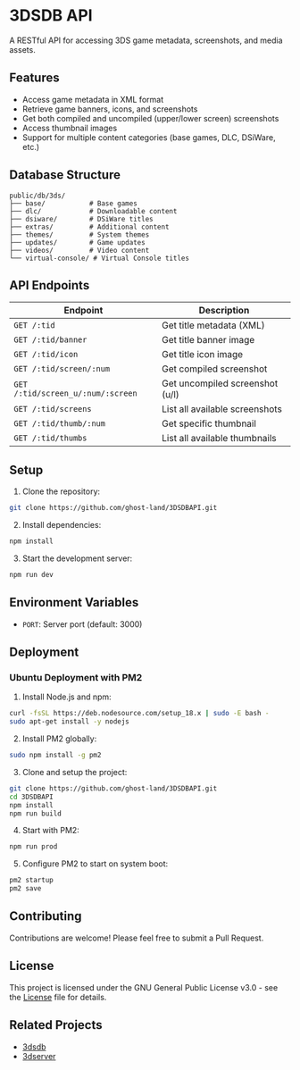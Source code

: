 # 3DSDB API

A RESTful API for accessing 3DS game metadata, screenshots, and media assets.

## Features

- Access game metadata in XML format
- Retrieve game banners, icons, and screenshots
- Get both compiled and uncompiled (upper/lower screen) screenshots
- Access thumbnail images
- Support for multiple content categories (base games, DLC, DSiWare, etc.)

## Database Structure

```
public/db/3ds/
├── base/           # Base games
├── dlc/            # Downloadable content
├── dsiware/        # DSiWare titles
├── extras/         # Additional content
├── themes/         # System themes
├── updates/        # Game updates
├── videos/         # Video content
└── virtual-console/ # Virtual Console titles
```

## API Endpoints

| Endpoint | Description |
|----------|-------------|
| `GET /:tid` | Get title metadata (XML) |
| `GET /:tid/banner` | Get title banner image |
| `GET /:tid/icon` | Get title icon image |
| `GET /:tid/screen/:num` | Get compiled screenshot |
| `GET /:tid/screen_u/:num/:screen` | Get uncompiled screenshot (u/l) |
| `GET /:tid/screens` | List all available screenshots |
| `GET /:tid/thumb/:num` | Get specific thumbnail |
| `GET /:tid/thumbs` | List all available thumbnails |

## Setup

1. Clone the repository:
```bash
git clone https://github.com/ghost-land/3DSDBAPI.git
```

2. Install dependencies:
```bash
npm install
```

3. Start the development server:
```bash
npm run dev
```

## Environment Variables

- `PORT`: Server port (default: 3000)

## Deployment

### Ubuntu Deployment with PM2

1. Install Node.js and npm:
```bash
curl -fsSL https://deb.nodesource.com/setup_18.x | sudo -E bash -
sudo apt-get install -y nodejs
```

2. Install PM2 globally:
```bash
sudo npm install -g pm2
```

3. Clone and setup the project:
```bash
git clone https://github.com/ghost-land/3DSDBAPI.git
cd 3DSDBAPI
npm install
npm run build
```

4. Start with PM2:
```bash
npm run prod
```

5. Configure PM2 to start on system boot:
```bash
pm2 startup
pm2 save
```

## Contributing

Contributions are welcome! Please feel free to submit a Pull Request.

## License

This project is licensed under the GNU General Public License v3.0 - see the [License](./LICENSE) file for details.

## Related Projects

- [3dsdb](https://github.com/ghost-land/3dsdb)
- [3dserver](https://github.com/ghost-land/3dserver)

